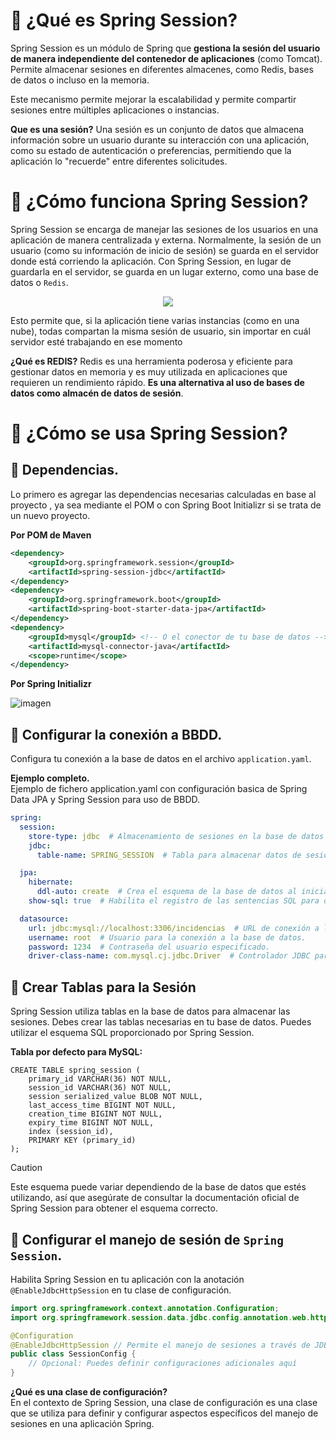 # 📌 ¿Qué es Spring Session?
Spring Session es un módulo de Spring que **gestiona la sesión del usuario de manera independiente del contenedor de aplicaciones** (como Tomcat). 
Permite almacenar sesiones en diferentes almacenes, como Redis, bases de datos o incluso en la memoria.

Este mecanismo permite mejorar la escalabilidad y permite compartir sesiones entre múltiples aplicaciones o instancias.

**Que es una sesión?**
Una sesión es un conjunto de datos que almacena información sobre un usuario durante su interacción con una aplicación, como su 
estado de autenticación o preferencias, permitiendo que la aplicación lo "recuerde" entre diferentes solicitudes.

# 📌 ¿Cómo funciona Spring Session?
Spring Session se encarga de manejar las sesiones de los usuarios en una aplicación de manera centralizada y externa. Normalmente, la sesión 
de un usuario (como su información de inicio de sesión) se guarda en el servidor donde está corriendo la aplicación. Con Spring Session, en 
lugar de guardarla en el servidor, se guarda en un lugar externo, como una base de datos o `Redis`.

<p align="center" > 
<img src="https://github.com/user-attachments/assets/e5c5efd4-0c9c-41ea-a9af-fb30644c0269">
</p>

Esto permite que, si la aplicación tiene varias instancias (como en una nube), todas compartan la misma sesión de usuario, sin importar en cuál servidor esté trabajando en ese momento

**¿Qué es REDIS?**
Redis es una herramienta poderosa y eficiente para gestionar datos en memoria y es muy utilizada en aplicaciones que requieren un rendimiento rápido. **Es una alternativa al uso de bases de datos como almacén de datos de sesión**.
   
# 📌 ¿Cómo se usa Spring Session?

## 🔹 Dependencias.
Lo primero es agregar las dependencias necesarias calculadas en base al proyecto , ya sea mediante el POM o con Spring Boot Initializr si se trata de un nuevo proyecto.

**Por POM de Maven**
```xml
<dependency>
    <groupId>org.springframework.session</groupId>
    <artifactId>spring-session-jdbc</artifactId>
</dependency>
<dependency>
    <groupId>org.springframework.boot</groupId>
    <artifactId>spring-boot-starter-data-jpa</artifactId>
</dependency>
<dependency>
    <groupId>mysql</groupId> <!-- O el conector de tu base de datos -->
    <artifactId>mysql-connector-java</artifactId>
    <scope>runtime</scope>
</dependency>
```

**Por Spring Initializr**   

![imagen](https://github.com/user-attachments/assets/6125b98d-13e5-4d9a-8c56-07721ca2e256)   
   

## 🔹 Configurar la conexión a BBDD.
Configura tu conexión a la base de datos en el archivo `application.yaml`.
   
**Ejemplo completo.**    
Ejemplo de fichero application.yaml con configuración basica de Spring Data JPA y Spring Session para uso de BBDD.
```yaml
spring:
  session:
    store-type: jdbc  # Almacenamiento de sesiones en la base de datos mediante JDBC.
    jdbc:
      table-name: SPRING_SESSION  # Tabla para almacenar datos de sesión; se puede cambiar si se desea.

  jpa:
    hibernate:
      ddl-auto: create  # Crea el esquema de la base de datos al iniciar la aplicación.
    show-sql: true  # Habilita el registro de las sentencias SQL para depuración.

  datasource:
    url: jdbc:mysql://localhost:3306/incidencias  # URL de conexión a la base de datos MySQL.
    username: root  # Usuario para la conexión a la base de datos.
    password: 1234  # Contraseña del usuario especificado.
    driver-class-name: com.mysql.cj.jdbc.Driver  # Controlador JDBC para interactuar con MySQL.
```

## 🔹 Crear Tablas para la Sesión
Spring Session utiliza tablas en la base de datos para almacenar las sesiones. Debes crear las tablas necesarias en tu base de datos. 
Puedes utilizar el esquema SQL proporcionado por Spring Session.    

**Tabla por defecto para MySQL:**
```mysql
CREATE TABLE spring_session (
    primary_id VARCHAR(36) NOT NULL,
    session_id VARCHAR(36) NOT NULL,
    session serialized_value BLOB NOT NULL,
    last_access_time BIGINT NOT NULL,
    creation_time BIGINT NOT NULL,
    expiry_time BIGINT NOT NULL,
    index (session_id),
    PRIMARY KEY (primary_id)
);
```

>[!CAUTION]
>Este esquema puede variar dependiendo de la base de datos que estés utilizando, así que asegúrate de consultar la documentación oficial de Spring Session para obtener el esquema correcto.

## 🔹 Configurar el manejo de sesión de `Spring Session`.
Habilita Spring Session en tu aplicación con la anotación `@EnableJdbcHttpSession` en tu clase de configuración.

```java
import org.springframework.context.annotation.Configuration;
import org.springframework.session.data.jdbc.config.annotation.web.http.EnableJdbcHttpSession;

@Configuration
@EnableJdbcHttpSession // Permite el manejo de sesiones a través de JDBC
public class SessionConfig {
    // Opcional: Puedes definir configuraciones adicionales aquí
}
```

**¿Qué es una clase de configuración?**   
En el contexto de Spring Session, una clase de configuración es una clase que se utiliza para definir y configurar aspectos específicos del manejo de sesiones en una aplicación Spring. 




